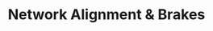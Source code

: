 ---
title: "Network Alignment & Brakes"
url: /glendale/network-alignment-and-brakes/
shop: car repair
---